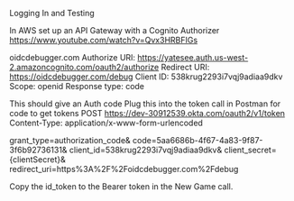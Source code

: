 Logging In and Testing

In AWS set up an API Gateway with a Cognito Authorizer
https://www.youtube.com/watch?v=Qvx3HRBFIGs

oidcdebugger.com
Authorize URI: https://yatesee.auth.us-west-2.amazoncognito.com/oauth2/authorize
Redirect URI: https://oidcdebugger.com/debug Client ID: 538krug2293i7vqj9adiaa9dkv
Scope: openid
Response type: code

This should give an Auth code Plug this into the token call in Postman for code to get tokens
POST https://dev-30912539.okta.com/oauth2/v1/token
Content-Type: application/x-www-form-urlencoded

grant_type=authorization_code&
code=5aa6686b-4f67-4a83-9f87-3f6b92736131&
client_id=538krug2293i7vqj9adiaa9dkv&
client_secret={clientSecret}&
redirect_uri=https%3A%2F%2Foidcdebugger.com%2Fdebug

Copy the id_token to the Bearer token in the New Game call.
